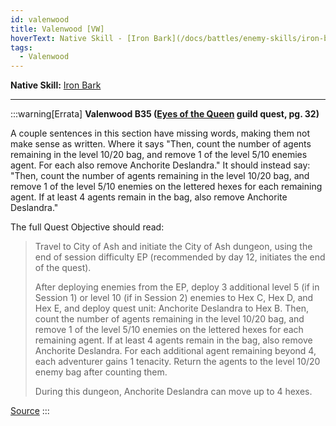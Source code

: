 ```yaml
---
id: valenwood
title: Valenwood [VW]
hoverText: Native Skill - [Iron Bark](/docs/battles/enemy-skills/iron-bark)
tags:
  - Valenwood
---
```


**Native Skill:** [Iron Bark](/docs/battles/enemy-skills/iron-bark)

---

:::warning[Errata]
**Valenwood B35 ([Eyes of the Queen](/docs/campaign/guilds/eyes-of-the-queen) guild quest, pg. 32)**

A couple sentences in this section have missing words, making them not make sense as written. Where it says "Then, count the number of agents remaining in the level 10/20 bag, and remove 1 of the level 5/10 enemies agent. For each also remove Anchorite Deslandra." It should instead say: "Then, count the number of agents remaining in the level 10/20 bag, and remove 1 of the level 5/10 enemies on the lettered hexes for each remaining agent. If at least 4 agents remain in the bag, also remove Anchorite Deslandra."

The full Quest Objective should read:

> Travel to City of Ash and initiate the City of Ash dungeon, using the end of session difficulty EP (recommended by day 12, initiates the end of the quest).
>
> After deploying enemies from the EP, deploy 3 additional level 5 (if in Session 1) or level 10 (if in Session 2) enemies to Hex C, Hex D, and Hex E, and deploy quest unit: Anchorite Deslandra to Hex B. Then, count the number of agents remaining in the level 10/20 bag, and remove 1 of the level 5/10 enemies on the lettered hexes for each remaining agent. If at least 4 agents remain in the bag, also remove Anchorite Deslandra. For each additional agent remaining beyond 4, each adventurer gains 1 tenacity. Return the agents to the level 10/20 enemy bag after counting them.
>
> During this dungeon, Anchorite Deslandra can move up to 4 hexes.

<a href="https://support.chiptheorygames.com/support/solutions/articles/33000292465" target="_blank">Source</a>
:::

